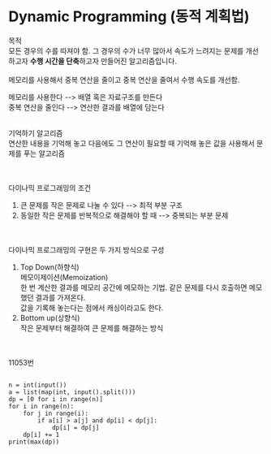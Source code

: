 <h1>Dynamic Programming (동적 계획법)</h1>
목적
<br> 모든 경우의 수를 따져야 함. 그 경우의 수가 너무 많아서 속도가 느려지는 문제를 개선하고자 <b>수행 시간을 단축</b>하고자 만들어진 알고리즘입니다.
<br><br>
메모리를 사용해서 중복 연산을 줄이고 중복 연산을 줄여서 수행 속도를 개선함.

메모리를 사용한다 --> 배열 혹은 자료구조를 만든다
<br>중복 연산을 줄인다 --> 연산한 결과를 배열에 담는다

<br>기억하기 알고리즘
<br>연산한 내용을 기억해 놓고 다음에도 그 연산이 필요할 때 기억해 놓은 값을 사용해서 문제를 푸는 알고리즘


<br><br>
다이나믹 프로그래밍의 조건
1. 큰 문제를 작은 문제로 나눌 수 있다 --> 최적 부분 구조
2. 동일한 작은 문제를 반복적으로 해결해야 할 때 --> 중복되는 부분 문제


<br><br>
다이나믹 프로그래밍의 구현은 두 가지 방식으로 구성
1. Top Down(하향식)
<br>메모이제이션(Memoization)
<br>한 번 계산한 결과를 메모리 공간에 메모하는 기법.
같은 문제를 다시 호출하면 메모했던 결과를 가져온다.
<br>값을 기록해 놓는다는 점에서 캐싱이라고도 한다.
2. Bottom up(상향식)
<br> 작은 문제부터 해결하여 큰 문제를 해결하는 방식

<br><br>11053번

<pre><code>
n = int(input())
a = list(map(int, input().split()))
dp = [0 for i in range(n)]
for i in range(n):
    for j in range(i):
        if a[i] > a[j] and dp[i] < dp[j]:
            dp[i] = dp[j]
    dp[i] += 1
print(max(dp))
</code>
